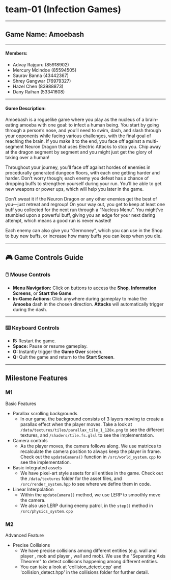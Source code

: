 # team-01 (Infection Games)

---

## **Game Name:** Amoebash

---

#### **Members:**

* Advay Rajguru (85918902)
* Mercury Mcindoe (85594505)
* Saurav Banna (43442367)
* Shrey Gangwar (76979327)
* Hazel Chen (83988873)
* Dany Raihan (53341608)

---
#### **Game Description:**

Amoebash is a roguelike game where you play as the nucleus of a brain-eating amoeba with one goal: to infect a human being. You start by going through a person’s nose, and you’ll need to swim, dash, and slash through your opponents while facing various challenges, with the final goal of reaching the brain. If you make it to the end, you face off against a multi-segment  Neuron Dragon that uses Electric Attacks to stop you. Chip away at the dragon segment by segment and you might just get the glory of taking over a human!

Throughout your journey, you’ll face off against hordes of enemies in procedurally generated dungeon floors, with each one getting harder and harder. Don’t worry though; each enemy you defeat has a chance of dropping buffs to strengthen yourself during your run. You’ll be able to get new weapons or power ups, which will help you later in the game.

Don’t sweat it if the Neuron Dragon or any other enemies get the best of you—just retreat and regroup! On your way out, you get to keep at least one buff you collected for the next run through a “Nucleus Menu”. You might’ve stumbled upon a powerful buff, giving you an edge for your next daring attempt, which means a good run is never wasted!

Each enemy can also give you “Germoney”, which you can use in the Shop to buy new buffs, or increase how many buffs you can keep when you die.

---
## 🎮 **Game Controls Guide**  

### 🖱️ **Mouse Controls**  
- **Menu Navigation:** Click on buttons to access the **Shop**, **Information Screens**, or **Start the Game**.  
- **In-Game Actions:** Click anywhere during gameplay to make the **Amoeba** dash in the chosen direction. **Attacks** will automatically trigger during the dash.  

---

### ⌨️ **Keyboard Controls**  
- **R:** Restart the game.  
- **Space:** Pause or resume gameplay.  
- **O:** Instantly trigger the **Game Over** screen.  
- **Q:** Quit the game and return to the **Start Screen**.  

---

## **Milestone Features**
### **M1**

Basic Features
- Parallax scrolling backgrounds
	- In our game, the background consists of 3 layers moving to create a parallax effect when the player moves. Take a look at `/data/textures/tiles/parallax_tile_1_128x.png` to see the different textures, and `/shaders/tile.fs.glsl` to see the implementation.
- Camera controls
	- As the player moves, the camera follows along. We use matrices to recalculate the camera position to always keep the player in frame. Check out the `updateCamera()` function in `/src/world_system.cpp` to see the implementation.
- Basic integrated assets
	- We have pixel-art style assets for all entities in the game. Check out the `/data/textures` folder for the asset files, and `/src/render_system.hpp` to see where we define them in code.
- Linear Interpolation
	- Within the `updateCamera()` method, we use LERP to smoothly move the camera.
	- We also use LERP during enemy patrol, in the `step()` method in `/src/physics_system.cpp`


### **M2**

Advanced Feature
- Precise Collisions
	- We have precise collisions among different entities (e.g. wall and player , mob and player , wall and mob). We use the "Separating Axis Theorem" to detect collisions happening among different entities.
	- You can take a look at 'collision_detect.cpp' and 'collision_detect.hpp' in the collisions folder for further detail.